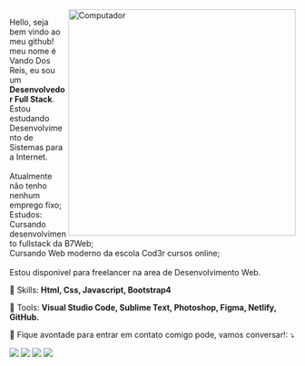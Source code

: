 <img src="https://img.freepik.com/vetores-gratis/programador-portatil-com-ilustracao-de-cafe-livros-e-oculos_138676-139.jpg?size=626&ext=jpg" min-width="400px" max-width="400px" width="400px" align="right" alt="Computador">

<!--
https://raw.githubusercontent.com/MicaelliMedeiros/micaellimedeiros/master/image/computer-illustration.png
-->
<p align="left">
  Hello, seja bem vindo ao meu github! meu nome é Vando Dos Reis, eu sou um <strong>Desenvolvedor Full Stack</strong>.<br>
  Estou estudando Desenvolvimento de Sistemas para a Internet.<br><br>
  Atualmente não tenho nenhum emprego fixo;<br>
  Estudos:<br>
  Cursando desenvolvimento fullstack da B7Web;<br>
  Cursando Web moderno da escola Cod3r cursos online;<br>
  <br>
  Estou disponivel para freelancer na area de Desenvolvimento Web.
  
</p>

<p align="left">
  🦄 Skills: <strong>Html, Css, Javascript, Bootstrap4</strong>
</p>

<p align="left">
  💼 Tools: <strong>Visual Studio Code, Sublime Text, Photoshop, Figma, Netlify, GitHub.</strong>
</p>

<p align="left">
  💌 Fique avontade para entrar em contato comigo pode, vamos conversar!: ⤵️
</p>

<p align="left">
  <a href="https://mail.google.com/mail/u/0/#inbox" alt="Gmail">
  <img src="https://img.shields.io/badge/-Gmail-FF0000?style=flat-square&labelColor=FF0000&logo=gmail&logoColor=white&link=LINK-DO-SEU-EMAIL" /></a>

  <a href="https://www.linkedin.com/in/vando-dos-reis-261b23196/" alt="Linkedin">
  <img src="https://img.shields.io/badge/-Linkedin-0e76a8?style=flat-square&logo=Linkedin&logoColor=white&link=LINK-DO-SEU-LINKEDIN" /></a>

  <a href="https://api.whatsapp.com/send/?phone=5511958600976&text&app_absent=0" alt="WhatsApp">
  <img src="https://img.shields.io/badge/-WhatsApp-25d366?style=flat-square&labelColor=25d366&logo=whatsapp&logoColor=white&link=API-DO-SEU-WHATSAPP"/></a>


  <a href="https://www.instagram.com/nerd_baixo.nivel/" alt="Instagram">
  <img src="https://img.shields.io/badge/-Instagram-DF0174?style=flat-square&labelColor=DF0174&logo=instagram&logoColor=white&link=LINK-DO-SEU-INSTAGRAM"/></a>
</p>  

<!--
**VDR-Crowley/VDR-Crowley** is a ✨ _special_ ✨ repository because its `README.md` (this file) appears on your GitHub profile.

Here are some ideas to get you started:
👋
- 🔭 I’m currently working on ...
- 🌱 I’m currently learning ...
- 👯 I’m looking to collaborate on ...
- 🤔 I’m looking for help with ...
- 💬 Ask me about ...
- 📫 How to reach me: ...
- 😄 Pronouns: ...
- ⚡ Fun fact: ...
-->

